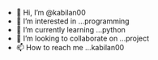 - 👋 Hi, I’m @kabilan00
- 👀 I’m interested in ...programming
- 🌱 I’m currently learning ...python
- 💞️ I’m looking to collaborate on ...project
- 📫 How to reach me ...kabilan00


<!---
kabilan00/kabilan00 is a ✨ special ✨ repository because its `README.md` (this file) appears on your GitHub profile.
You can click the Preview link to take a look at your changes.
--->
